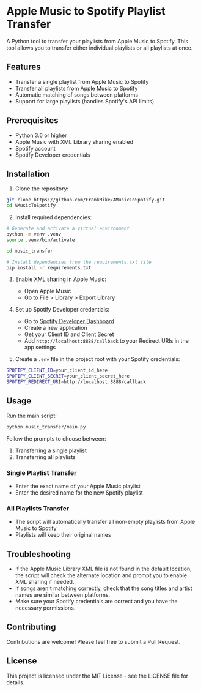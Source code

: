 # Apple Music to Spotify Playlist Transfer

A Python tool to transfer your playlists from Apple Music to Spotify. This tool allows you to transfer either individual playlists or all playlists at once.

## Features

- Transfer a single playlist from Apple Music to Spotify
- Transfer all playlists from Apple Music to Spotify
- Automatic matching of songs between platforms
- Support for large playlists (handles Spotify's API limits)

## Prerequisites

- Python 3.6 or higher
- Apple Music with XML Library sharing enabled
- Spotify account
- Spotify Developer credentials

## Installation

1. Clone the repository:

```bash
git clone https://github.com/FrankMike/AMusicToSpotify.git
cd AMusicToSpotify
```

2. Install required dependencies:

```bash
# Generate and activate a virtual environment
python -m venv .venv
source .venv/bin/activate

cd music_transfer

# Install dependencies from the requirements.txt file
pip install -r requirements.txt
```


3. Enable XML sharing in Apple Music:
   - Open Apple Music
   - Go to File > Library > Export Library

4. Set up Spotify Developer credentials:
   - Go to [Spotify Developer Dashboard](https://developer.spotify.com/dashboard)
   - Create a new application
   - Get your Client ID and Client Secret
   - Add `http://localhost:8888/callback` to your Redirect URIs in the app settings

5. Create a `.env` file in the project root with your Spotify credentials:

```bash
SPOTIFY_CLIENT_ID=your_client_id_here
SPOTIFY_CLIENT_SECRET=your_client_secret_here
SPOTIFY_REDIRECT_URI=http://localhost:8888/callback
```

## Usage

Run the main script:

```bash
python music_transfer/main.py
```

Follow the prompts to choose between:
1. Transferring a single playlist
2. Transferring all playlists

### Single Playlist Transfer
- Enter the exact name of your Apple Music playlist
- Enter the desired name for the new Spotify playlist

### All Playlists Transfer
- The script will automatically transfer all non-empty playlists from Apple Music to Spotify
- Playlists will keep their original names

## Troubleshooting

- If the Apple Music Library XML file is not found in the default location, the script will check the alternate location and prompt you to enable XML sharing if needed.
- If songs aren't matching correctly, check that the song titles and artist names are similar between platforms.
- Make sure your Spotify credentials are correct and you have the necessary permissions.

## Contributing

Contributions are welcome! Please feel free to submit a Pull Request.

## License

This project is licensed under the MIT License - see the LICENSE file for details.